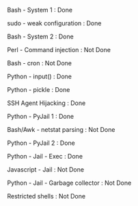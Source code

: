 Bash - System 1 : Done

sudo - weak configuration : Done

Bash - System 2 : Done

Perl - Command injection : Not Done

Bash - cron : Not Done

Python - input() : Done

Python - pickle : Done

SSH Agent Hijacking : Done

Python - PyJail 1 : Done

Bash/Awk - netstat parsing : Not Done

Python - PyJail 2 : Done

Python - Jail - Exec : Done

Javascript - Jail : Not Done

Python - Jail - Garbage collector : Not Done

Restricted shells : Not Done
